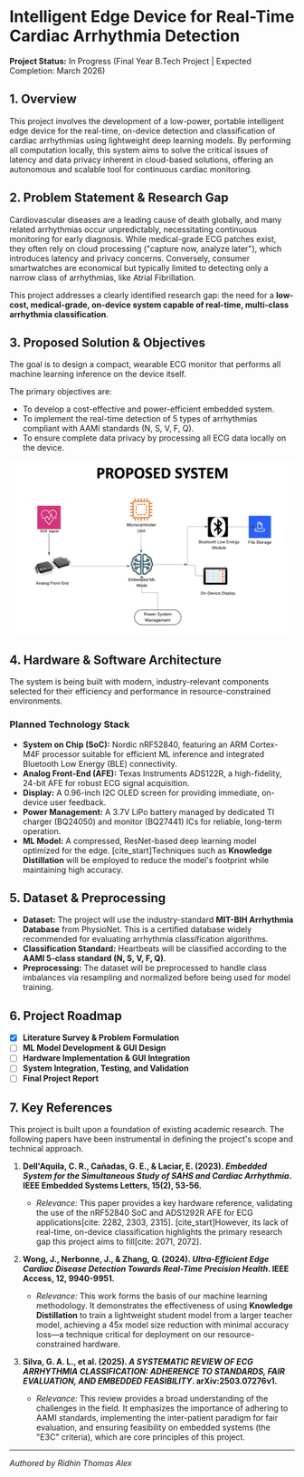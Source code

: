 # Intelligent Edge Device for Real-Time Cardiac Arrhythmia Detection

**Project Status:** In Progress (Final Year B.Tech Project | Expected Completion: March 2026)

## 1. Overview
This project involves the development of a low-power, portable intelligent edge device for the real-time, on-device detection and classification of cardiac arrhythmias using lightweight deep learning models. By performing all computation locally, this system aims to solve the critical issues of latency and data privacy inherent in cloud-based solutions, offering an autonomous and scalable tool for continuous cardiac monitoring.

## 2. Problem Statement & Research Gap
Cardiovascular diseases are a leading cause of death globally, and many related arrhythmias occur unpredictably, necessitating continuous monitoring for early diagnosis. While medical-grade ECG patches exist, they often rely on cloud processing ("capture now, analyze later"), which introduces latency and privacy concerns. Conversely, consumer smartwatches are economical but typically limited to detecting only a narrow class of arrhythmias, like Atrial Fibrillation.

This project addresses a clearly identified research gap: the need for a **low-cost, medical-grade, on-device system capable of real-time, multi-class arrhythmia classification**.

## 3. Proposed Solution & Objectives
The goal is to design a compact, wearable ECG monitor that performs all machine learning inference on the device itself.

The primary objectives are:
* To develop a cost-effective and power-efficient embedded system.
* To implement the real-time detection of 5 types of arrhythmias compliant with AAMI standards (N, S, V, F, Q).
* To ensure complete data privacy by processing all ECG data locally on the device.

![Proposed System Diagram](block_diagram.png)

## 4. Hardware & Software Architecture
The system is being built with modern, industry-relevant components selected for their efficiency and performance in resource-constrained environments.

### Planned Technology Stack
* **System on Chip (SoC):** Nordic nRF52840, featuring an ARM Cortex-M4F processor suitable for efficient ML inference and integrated Bluetooth Low Energy (BLE) connectivity.
* **Analog Front-End (AFE):** Texas Instruments ADS122R, a high-fidelity, 24-bit AFE for robust ECG signal acquisition.
* **Display:** A 0.96-inch I2C OLED screen for providing immediate, on-device user feedback.
* **Power Management:** A 3.7V LiPo battery managed by dedicated TI charger (BQ24050) and monitor (BQ27441) ICs for reliable, long-term operation.
* **ML Model:** A compressed, ResNet-based deep learning model optimized for the edge. [cite_start]Techniques such as **Knowledge Distillation** will be employed to reduce the model's footprint while maintaining high accuracy.

## 5. Dataset & Preprocessing
* **Dataset:** The project will use the industry-standard **MIT-BIH Arrhythmia Database** from PhysioNet. This is a certified database widely recommended for evaluating arrhythmia classification algorithms.
* **Classification Standard:** Heartbeats will be classified according to the **AAMI 5-class standard (N, S, V, F, Q)**.
* **Preprocessing:** The dataset will be preprocessed to handle class imbalances via resampling and normalized before being used for model training.

## 6. Project Roadmap
-   [x] **Literature Survey & Problem Formulation**
-   [ ] **ML Model Development & GUI Design**
-   [ ] **Hardware Implementation & GUI Integration**
-   [ ] **System Integration, Testing, and Validation**
-   [ ] **Final Project Report**

## 7. Key References
This project is built upon a foundation of existing academic research. The following papers have been instrumental in defining the project's scope and technical approach.

1.  **Dell'Aquila, C. R., Cañadas, G. E., & Laciar, E. (2023). *Embedded System for the Simultaneous Study of SAHS and Cardiac Arrhythmia*. IEEE Embedded Systems Letters, 15(2), 53-56.** 
    * *Relevance:* This paper provides a key hardware reference, validating the use of the nRF52840 SoC and ADS1292R AFE for ECG applications[cite: 2282, 2303, 2315]. [cite_start]However, its lack of real-time, on-device classification highlights the primary research gap this project aims to fill[cite: 2071, 2072].

2.  **Wong, J., Nerbonne, J., & Zhang, Q. (2024). *Ultra-Efficient Edge Cardiac Disease Detection Towards Real-Time Precision Health*. IEEE Access, 12, 9940-9951.** 
    * *Relevance:* This work forms the basis of our machine learning methodology. It demonstrates the effectiveness of using **Knowledge Distillation** to train a lightweight student model from a larger teacher model, achieving a 45x model size reduction with minimal accuracy loss—a technique critical for deployment on our resource-constrained hardware.

3.  **Silva, G. A. L., et al. (2025). *A SYSTEMATIC REVIEW OF ECG ARRHYTHMIA CLASSIFICATION: ADHERENCE TO STANDARDS, FAIR EVALUATION, AND EMBEDDED FEASIBILITY*. arXiv:2503.07276v1.** 
    * *Relevance:* This review provides a broad understanding of the challenges in the field. It emphasizes the importance of adhering to AAMI standards, implementing the inter-patient paradigm for fair evaluation, and ensuring feasibility on embedded systems (the "E3C" criteria), which are core principles of this project.

---
*Authored by Ridhin Thomas Alex*
